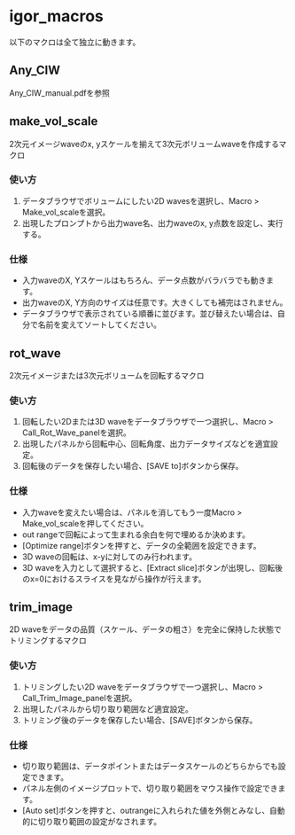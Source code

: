 # igor_macros
以下のマクロは全て独立に動きます。

## Any_CIW
Any_CIW_manual.pdfを参照

## make_vol_scale
2次元イメージwaveのx, yスケールを揃えて3次元ボリュームwaveを作成するマクロ

### 使い方
1. データブラウザでボリュームにしたい2D wavesを選択し、Macro > Make_vol_scaleを選択。
2. 出現したプロンプトから出力wave名、出力waveのx, y点数を設定し、実行する。

### 仕様
* 入力waveのX, Yスケールはもちろん、データ点数がバラバラでも動きます。
* 出力waveのX, Y方向のサイズは任意です。大きくしても補完はされません。
* データブラウザで表示されている順番に並びます。並び替えたい場合は、自分で名前を変えてソートしてください。

## rot_wave
2次元イメージまたは3次元ボリュームを回転するマクロ

### 使い方
1. 回転したい2Dまたは3D waveをデータブラウザで一つ選択し、Macro > Call_Rot_Wave_panelを選択。
2. 出現したパネルから回転中心、回転角度、出力データサイズなどを適宜設定。
3. 回転後のデータを保存したい場合、[SAVE to]ボタンから保存。

### 仕様
* 入力waveを変えたい場合は、パネルを消してもう一度Macro > Make_vol_scaleを押してください。
* out rangeで回転によって生まれる余白を何で埋めるか決めます。
* [Optimize range]ボタンを押すと、データの全範囲を設定できます。
* 3D waveの回転は、x-yに対してのみ行われます。
* 3D waveを入力として選択すると、[Extract slice]ボタンが出現し、回転後のx=0におけるスライスを見ながら操作が行えます。

## trim_image
2D waveをデータの品質（スケール、データの粗さ）を完全に保持した状態でトリミングするマクロ

### 使い方
1. トリミングしたい2D waveをデータブラウザで一つ選択し、Macro > Call_Trim_Image_panelを選択。
2. 出現したパネルから切り取り範囲など適宜設定。
3. トリミング後のデータを保存したい場合、[SAVE]ボタンから保存。

### 仕様
* 切り取り範囲は、データポイントまたはデータスケールのどちらからでも設定できます。
* パネル左側のイメージプロットで、切り取り範囲をマウス操作で設定できます。
* [Auto set]ボタンを押すと、outrangeに入れられた値を外側とみなし、自動的に切り取り範囲の設定がなされます。
